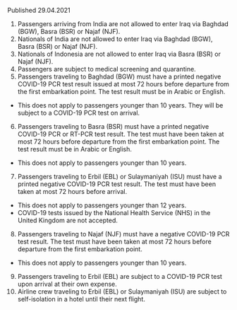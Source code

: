 Published 29.04.2021
1. Passengers arriving from India are not allowed to enter Iraq via Baghdad (BGW), Basra (BSR) or Najaf (NJF). 
2. Nationals of India are not allowed to enter Iraq via Baghdad (BGW), Basra (BSR) or Najaf (NJF).
3. Nationals of Indonesia are not allowed to enter Iraq via Basra (BSR) or Najaf (NJF).
4. Passengers are subject to medical screening and quarantine.
5. Passengers traveling to Baghdad (BGW) must have a printed negative COVID-19 PCR test result issued at most 72 hours before departure from the first embarkation point. The test result must be in Arabic or English.
- This does not apply to passengers younger than 10 years. They will be subject to a COVID-19 PCR test on arrival.
6. Passengers traveling to Basra (BSR) must have a printed negative COVID-19 PCR or RT-PCR test result. The test must have been taken at most 72 hours before departure from the first embarkation point. The test result must be in Arabic or English.
- This does not apply to passengers younger than 10 years.
7. Passengers traveling to Erbil (EBL) or Sulaymaniyah (ISU) must have a printed negative COVID-19 PCR test result. The test must have been taken at most 72 hours before arrival. 
- This does not apply to passengers younger than 12 years.
- COVID-19 tests issued by the National Health Service (NHS) in the United Kingdom are not accepted.
8. Passengers traveling to Najaf (NJF) must have a negative COVID-19 PCR test result. The test must have been taken at most 72 hours before departure from the first embarkation point.
- This does not apply to passengers younger than 10 years.
9. Passengers traveling to Erbil (EBL) are subject to a COVID-19 PCR test upon arrival at their own expense.
10. Airline crew traveling to Erbil (EBL) or Sulaymaniyah (ISU) are subject to self-isolation in a hotel until their next flight.

